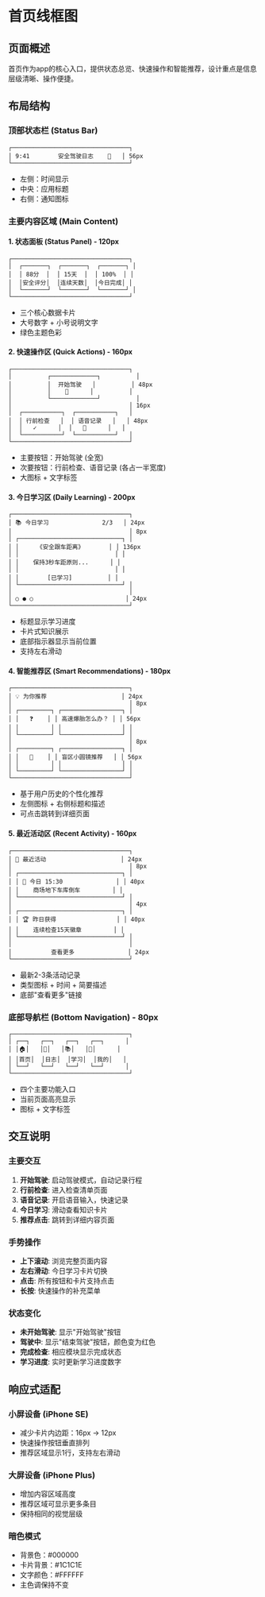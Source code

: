 # 首页线框图

## 页面概述
首页作为app的核心入口，提供状态总览、快速操作和智能推荐，设计重点是信息层级清晰、操作便捷。

## 布局结构

### 顶部状态栏 (Status Bar)
```
┌─────────────────────────────────┐
│ 9:41        安全驾驶日志    🔔   │ 56px
└─────────────────────────────────┘
```
- 左侧：时间显示
- 中央：应用标题
- 右侧：通知图标

### 主要内容区域 (Main Content)

#### 1. 状态面板 (Status Panel) - 120px
```
┌─────────────────────────────────┐
│  ┌───────┐  ┌───────┐  ┌───────┐ │
│  │ 88分  │  │ 15天  │  │ 100%  │ │
│  │安全评分│  │连续天数│  │今日完成│ │
│  └───────┘  └───────┘  └───────┘ │
└─────────────────────────────────┘
```
- 三个核心数据卡片
- 大号数字 + 小号说明文字
- 绿色主题色彩

#### 2. 快速操作区 (Quick Actions) - 160px
```
┌─────────────────────────────────┐
│          ┌─────────────┐          │
│          │  开始驾驶   │          │ 48px
│          │    🚗      │          │
│          └─────────────┘          │
│                                 │ 16px
│  ┌───────────┐  ┌───────────┐   │
│  │ 行前检查   │  │ 语音记录   │   │ 48px
│  │   ✓      │  │   🎤      │   │
│  └───────────┘  └───────────┘   │
└─────────────────────────────────┘
```
- 主要按钮：开始驾驶 (全宽)
- 次要按钮：行前检查、语音记录 (各占一半宽度)
- 大图标 + 文字标签

#### 3. 今日学习区 (Daily Learning) - 200px
```
┌─────────────────────────────────┐
│ 📚 今日学习               2/3   │ 24px
│                                 │ 8px
│ ┌─────────────────────────────┐ │
│ │     《安全跟车距离》       │ │ 136px
│ │                           │ │
│ │    保持3秒车距原则...      │ │
│ │                           │ │
│ │        [已学习]          │ │
│ └─────────────────────────────┘ │
│                                 │
│ ○ ● ○                          │ 24px
└─────────────────────────────────┘
```
- 标题显示学习进度
- 卡片式知识展示
- 底部指示器显示当前位置
- 支持左右滑动

#### 4. 智能推荐区 (Smart Recommendations) - 180px
```
┌─────────────────────────────────┐
│ 💡 为你推荐                     │ 24px
│                                 │ 8px
│ ┌─────────┐ ┌─────────────────┐ │
│ │   ❓    │ │ 高速爆胎怎么办？ │ │ 56px
│ │         │ │                 │ │
│ └─────────┘ └─────────────────┘ │
│                                 │ 8px
│ ┌─────────┐ ┌─────────────────┐ │
│ │   🛒    │ │ 盲区小圆镜推荐   │ │ 56px
│ │         │ │                 │ │
│ └─────────┘ └─────────────────┘ │
└─────────────────────────────────┘
```
- 基于用户历史的个性化推荐
- 左侧图标 + 右侧标题和描述
- 可点击跳转到详细页面

#### 5. 最近活动区 (Recent Activity) - 160px
```
┌─────────────────────────────────┐
│ 📅 最近活动                     │ 24px
│                                 │ 8px
│ ┌─────────────────────────────┐ │
│ │ 🚗 今日 15:30               │ │ 40px
│ │    商场地下车库倒车         │ │
│ └─────────────────────────────┘ │
│                                 │ 4px
│ ┌─────────────────────────────┐ │
│ │ 🏆 昨日获得                 │ │ 40px
│ │    连续检查15天徽章         │ │
│ └─────────────────────────────┘ │
│                                 │
│           查看更多               │ 24px
└─────────────────────────────────┘
```
- 最新2-3条活动记录
- 类型图标 + 时间 + 简要描述
- 底部"查看更多"链接

### 底部导航栏 (Bottom Navigation) - 80px
```
┌─────────────────────────────────┐
│ ┌──┐   ┌──┐   ┌──┐   ┌──┐      │
│ │🏠│   │📝│   │📚│   │👤│      │
│ │首页│  │日志│  │学习│  │我的│   │
│ └──┘   └──┘   └──┘   └──┘      │
└─────────────────────────────────┘
```
- 四个主要功能入口
- 当前页面高亮显示
- 图标 + 文字标签

## 交互说明

### 主要交互
1. **开始驾驶**: 启动驾驶模式，自动记录行程
2. **行前检查**: 进入检查清单页面
3. **语音记录**: 开启语音输入，快速记录
4. **今日学习**: 滑动查看知识卡片
5. **推荐点击**: 跳转到详细内容页面

### 手势操作
- **上下滚动**: 浏览完整页面内容
- **左右滑动**: 今日学习卡片切换
- **点击**: 所有按钮和卡片支持点击
- **长按**: 快速操作的补充菜单

### 状态变化
- **未开始驾驶**: 显示"开始驾驶"按钮
- **驾驶中**: 显示"结束驾驶"按钮，颜色变为红色
- **完成检查**: 相应模块显示完成状态
- **学习进度**: 实时更新学习进度数字

## 响应式适配

### 小屏设备 (iPhone SE)
- 减少卡片内边距：16px → 12px
- 快速操作按钮垂直排列
- 推荐区域显示1行，支持左右滑动

### 大屏设备 (iPhone Plus)
- 增加内容区域高度
- 推荐区域可显示更多条目
- 保持相同的视觉层级

### 暗色模式
- 背景色：#000000
- 卡片背景：#1C1C1E
- 文字颜色：#FFFFFF
- 主色调保持不变 